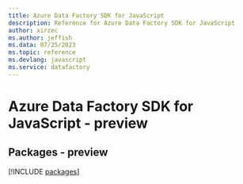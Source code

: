 ```yaml
---
title: Azure Data Factory SDK for JavaScript
description: Reference for Azure Data Factory SDK for JavaScript
author: xirzec
ms.author: jeffish
ms.data: 07/25/2023
ms.topic: reference
ms.devlang: javascript
ms.service: datafactory
---
```

# Azure Data Factory SDK for JavaScript - preview
## Packages - preview
[!INCLUDE [packages](data-factory-index.md)]